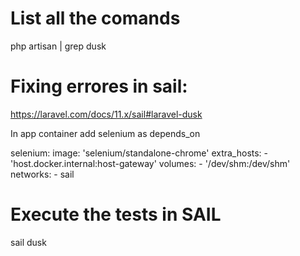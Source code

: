 # List all the comands
php artisan | grep dusk

# Fixing errores in sail:
https://laravel.com/docs/11.x/sail#laravel-dusk

In app container add selenium as depends_on

selenium:
        image: 'selenium/standalone-chrome'
        extra_hosts:
        - 'host.docker.internal:host-gateway'
        volumes:
            - '/dev/shm:/dev/shm'
        networks:
            - sail


#  Execute the tests in SAIL
sail dusk
